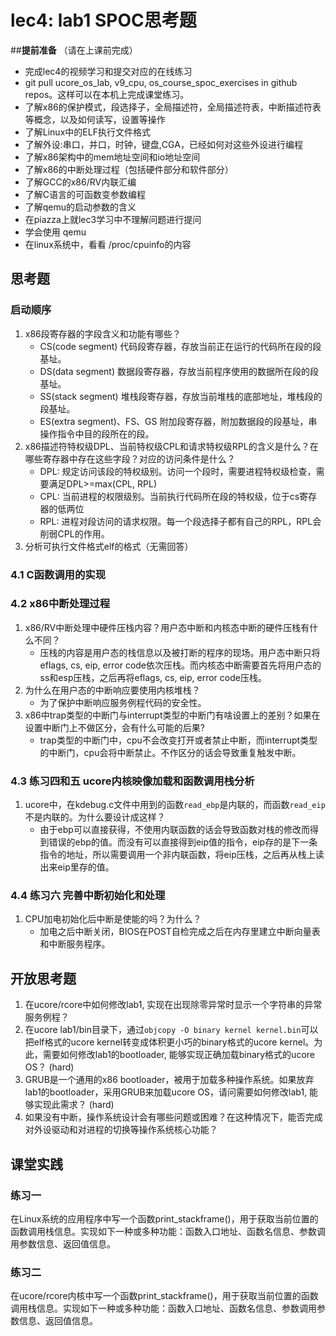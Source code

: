 # lec4: lab1 SPOC思考题

##**提前准备**
（请在上课前完成）

 - 完成lec4的视频学习和提交对应的在线练习
 - git pull ucore_os_lab, v9_cpu, os_course_spoc_exercises in github repos。这样可以在本机上完成课堂练习。
 - 了解x86的保护模式，段选择子，全局描述符，全局描述符表，中断描述符表等概念，以及如何读写，设置等操作
 - 了解Linux中的ELF执行文件格式
 - 了解外设:串口，并口，时钟，键盘,CGA，已经如何对这些外设进行编程
 - 了解x86架构中的mem地址空间和io地址空间
 - 了解x86的中断处理过程（包括硬件部分和软件部分）
 - 了解GCC的x86/RV内联汇编
 - 了解C语言的可函数变参数编程
 - 了解qemu的启动参数的含义
 - 在piazza上就lec3学习中不理解问题进行提问
 - 学会使用 qemu
 - 在linux系统中，看看 /proc/cpuinfo的内容

## 思考题

### 启动顺序

1. x86段寄存器的字段含义和功能有哪些？
	* CS(code segment) 代码段寄存器，存放当前正在运行的代码所在段的段基址。
	* DS(data segment) 数据段寄存器，存放当前程序使用的数据所在段的段基址。
	* SS(stack segment) 堆栈段寄存器，存放当前堆栈的底部地址，堆栈段的段基址。
	* ES(extra segment)、FS、GS 附加段寄存器，附加数据段的段基址，串操作指令中目的段所在的段。
2. x86描述符特权级DPL、当前特权级CPL和请求特权级RPL的含义是什么？在哪些寄存器中存在这些字段？对应的访问条件是什么？
	* DPL: 规定访问该段的特权级别。访问一个段时，需要进程特权级检查，需要满足DPL>=max(CPL, RPL)
	* CPL: 当前进程的权限级别。当前执行代码所在段的特权级，位于cs寄存器的低两位
	* RPL: 进程对段访问的请求权限。每一个段选择子都有自己的RPL，RPL会削弱CPL的作用。
3. 分析可执行文件格式elf的格式（无需回答）

### 4.1 C函数调用的实现

### 4.2 x86中断处理过程

1. x86/RV中断处理中硬件压栈内容？用户态中断和内核态中断的硬件压栈有什么不同？
	* 压栈的内容是用户态的栈信息以及被打断的程序的现场。用户态中断只将eflags, cs, eip, error code依次压栈。而内核态中断需要首先将用户态的ss和esp压栈，之后再将eflags, cs, eip, error code压栈。
2. 为什么在用户态的中断响应要使用内核堆栈？
	* 为了保护中断响应服务例程代码的安全性。
3. x86中trap类型的中断门与interrupt类型的中断门有啥设置上的差别？如果在设置中断门上不做区分，会有什么可能的后果?
	* trap类型的中断门中，cpu不会改变打开或者禁止中断，而interrupt类型的中断门，cpu会将中断禁止。不作区分的话会导致重复触发中断。

### 4.3 练习四和五 ucore内核映像加载和函数调用栈分析

1. ucore中，在kdebug.c文件中用到的函数`read_ebp`是内联的，而函数`read_eip`不是内联的。为什么要设计成这样？
	* 由于ebp可以直接获得，不使用内联函数的话会导致函数对栈的修改而得到错误的ebp的值。而没有可以直接得到eip值的指令，eip存的是下一条指令的地址，所以需要调用一个非内联函数，将eip压栈，之后再从栈上读出来eip里存的值。

### 4.4 练习六 完善中断初始化和处理

1. CPU加电初始化后中断是使能的吗？为什么？
	* 加电之后中断关闭，BIOS在POST自检完成之后在内存里建立中断向量表和中断服务程序。

## 开放思考题

1. 在ucore/rcore中如何修改lab1, 实现在出现除零异常时显示一个字符串的异常服务例程？
2. 在ucore lab1/bin目录下，通过`objcopy -O binary kernel kernel.bin`可以把elf格式的ucore kernel转变成体积更小巧的binary格式的ucore kernel。为此，需要如何修改lab1的bootloader, 能够实现正确加载binary格式的ucore OS？ (hard)
3. GRUB是一个通用的x86 bootloader，被用于加载多种操作系统。如果放弃lab1的bootloader，采用GRUB来加载ucore OS，请问需要如何修改lab1, 能够实现此需求？ (hard)
4. 如果没有中断，操作系统设计会有哪些问题或困难？在这种情况下，能否完成对外设驱动和对进程的切换等操作系统核心功能？

## 课堂实践
### 练习一
在Linux系统的应用程序中写一个函数print_stackframe()，用于获取当前位置的函数调用栈信息。实现如下一种或多种功能：函数入口地址、函数名信息、参数调用参数信息、返回值信息。

### 练习二
在ucore/rcore内核中写一个函数print_stackframe()，用于获取当前位置的函数调用栈信息。实现如下一种或多种功能：函数入口地址、函数名信息、参数调用参数信息、返回值信息。
